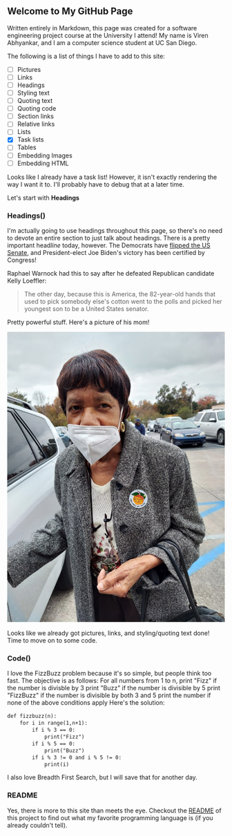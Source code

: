 ## Welcome to My GitHub Page

Written entirely in Markdown, this page was created for a software engineering project course at the University I attend! My name is Viren Abhyankar, and I am a computer science student at UC San Diego.

The following is a list of things I have to add to this site:

- [ ] Pictures
- [ ] Links
- [ ] Headings
- [ ] Styling text
- [ ] Quoting text
- [ ] Quoting code
- [ ] Section links
- [ ] Relative links
- [ ] Lists
- [x] Task lists
- [ ] Tables
- [ ] Embedding Images
- [ ] Embedding HTML

Looks like I already have a task list! However, it isn't exactly rendering the way I want it to. I'll probably have to debug that at a later time. 

Let's start with **Headings**

### Headings()

I'm actually going to use headings throughout this page, so there's no need to devote an entire section to just talk about headings. There is a pretty important head*line* today, however. The Democrats have [flipped the US Senate](https://www.businessinsider.com/georgia-senate-runoff-election-results-democrats-regain-control-2020-10), and President-elect Joe Biden's victory has been certified by Congress!

Raphael Warnock had this to say after he defeated Republican candidate Kelly Loeffler:

> The other day, because this is America, the 82-year-old hands that used to pick somebody else's cotton went to the polls and picked her youngest son to be a United States senator.

Pretty powerful stuff. Here's a picture of his mom!

![](warnock.jpeg)

Looks like we already got pictures, links, and styling/quoting text done! Time to move on to some code. 

### Code()

I love the FizzBuzz problem because it's so simple, but people think too fast. The objective is as follows:
For all numbers from 1 to n, 
   print "Fizz" if the number is divisble by 3
   print "Buzz" if the number is divisible by 5
   print "FizzBuzz" if the number is divisible by both 3 and 5
   print the number if none of the above conditions apply 
Here's the solution:
```
def fizzbuzz(n):
    for i in range(1,n+1):
        if i % 3 == 0:
            print("Fizz")
        if i % 5 == 0:
            print("Buzz")
        if i % 3 != 0 and i % 5 != 0:
            print(i)
```

I also love Breadth First Search, but I will save that for another day.

### README

Yes, there is more to this site than meets the eye. Checkout the [README](README.md) of this project to find out what my favorite programming language is (if you already couldn't tell).